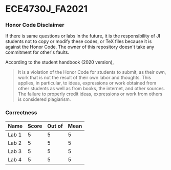 # ECE4730J_FA2021

### Honor Code Disclaimer

If there is same questions or labs in the future, it is the responsibility of JI students not to copy or modify these codes, or TeX files because it is against the Honor Code. The owner of this repository doesn't take any commitment for other's faults.

According to the student handbook (2020 version),

> It is a violation of the Honor Code for students to submit, as their own, work that is not the result of their own labor and thoughts. This applies, in particular, to ideas, expressions or work obtained from other students as well as from books, the internet, and other sources. The failure to properly credit ideas, expressions or work from others is considered plagiarism.

### Correctness

| Name  | Score | Out of | Mean |
| ----- | ----- | ------ | ---- |
| Lab 1 | 5     | 5      | 5    |
| Lab 2 | 5     | 5      | 5    |
| Lab 3 | 5     | 5      | 5    |
| Lab 4 | 5     | 5      | 5    |
